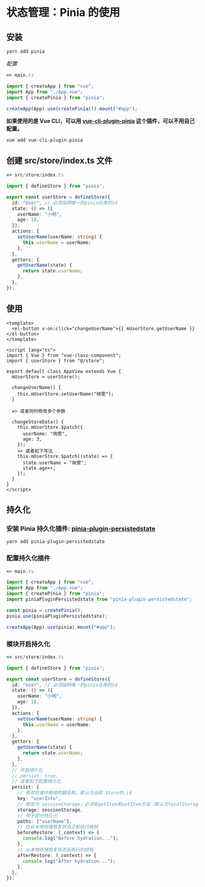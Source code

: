 # 状态管理：Pinia 的使用

## 安装
```
yarn add pinia
```
*配置*
```main.ts
=> main.ts

import { createApp } from "vue";
import App from "./App.vue";
import { createPinia } from "pinia";

createApp(App).use(createPinia()).mount("#app");
```
**如果使用的是 Vue CLI，可以用 [vue-cli-plugin-pinia](https://github.com/wobsoriano/vue-cli-plugin-pinia) 这个插件，可以不用自己配置。**
```
vue add vue-cli-plugin-pinia
```

## 创建 src/store/index.ts 文件
```src/store/index.ts
=> src/store/index.ts

import { defineStore } from "pinia";

export const userStore = defineStore({
  id: "User", // 必须指明唯一的pinia仓库的id
  state: () => ({
    userName: "小明",
    age: 18,
  }),
  actions: {
    setUserName(userName: string) {
      this.userName = userName;
    },
  },
  getters: {
    getUserName(state) {
      return state.userName;
    },
  },
});
```

## 使用
```
<template>
  <el-button v-on:click="changeUserName">{{ mUserStore.getUserName }}</el-button>
</template>

<script lang="ts">
import { Vue } from "vue-class-component";
import { userStore } from "@/store";

export default class AppView extends Vue {
  mUserStore = userStore();

  changeUserName() {
    this.mUserStore.setUserName("晓雯");
  }

  => 或者同时修改多个参数

  changeStoreData() {
    this.mUserStore.$patch({
      userName: "晓雯",
      age: 3,
    });
    => 或者如下写法
    this.mUserStore.$patch((state) => {
      state.userName = "晓雯";
      state.age++;
    });
  }
}
</script>
```

## 持久化

### 安装 Pinia 持久化插件: [pinia-plugin-persistedstate](https://www.npmjs.com/package/pinia-plugin-persistedstate)
```
yarn add pinia-plugin-persistedstate
```

### 配置持久化插件
```main.ts
=> main.ts

import { createApp } from "vue";
import App from "./App.vue";
import { createPinia } from "pinia";
import piniaPluginPersistedstate from "pinia-plugin-persistedstate";

const pinia = createPinia();
pinia.use(piniaPluginPersistedstate);

createApp(App).use(pinia).mount("#app");
```

### 模块开启持久化
```src/store/index.ts
=> src/store/index.ts

import { defineStore } from "pinia";

export const userStore = defineStore({
  id: "User", // 必须指明唯一的pinia仓库的id
  state: () => ({
    userName: "小明",
    age: 18,
  }),
  actions: {
    setUserName(userName: string) {
      this.userName = userName;
    },
  },
  getters: {
    getUserName(state) {
      return state.userName;
    },
  },
  // 开启持久化
  // persist: true, 
  // 或者如下配置持久化
  persist: {
    // 修改存储中使用的键名称，默认为当前 Store的 id
    key: "userInfo",
    // 修改为 sessionStorage，必须有getItem和setItem方法（默认为localStorage）
    storage: sessionStorage,
    // 用于部分持久化
    paths: ["userName"],
    // 在从本地存储恢复状态之前执行挂钩
    beforeRestore: (_context) => {
      console.log("Before hydration...");
    },
    // 从本地存储恢复状态后执行的挂钩
    afterRestore: (_context) => {
      console.log("After hydration...");
    },
  },
});
```
